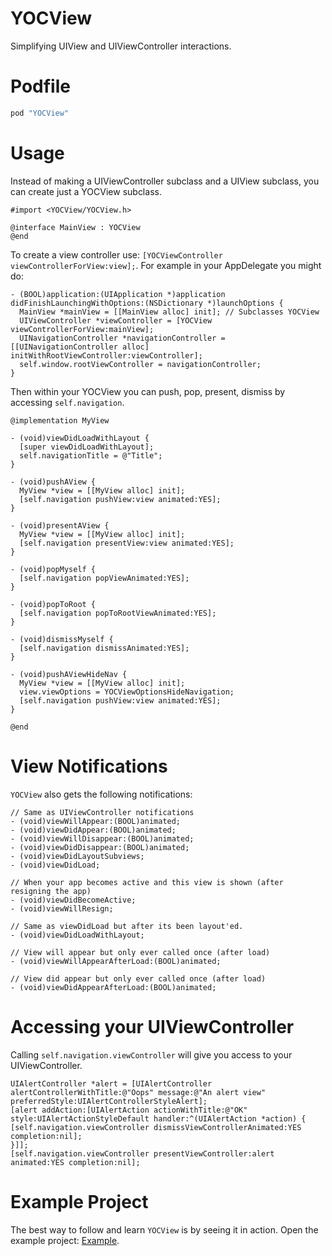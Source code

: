 YOCView
=========

Simplifying UIView and UIViewController interactions.

# Podfile

```ruby
pod "YOCView"
```

# Usage

Instead of making a UIViewController subclass and a UIView subclass, you can create just a YOCView subclass.

```objc
#import <YOCView/YOCView.h>

@interface MainView : YOCView
@end
```


To create a view controller use: `[YOCViewController viewControllerForView:view];`. For example in your AppDelegate you might do:

```objc
- (BOOL)application:(UIApplication *)application didFinishLaunchingWithOptions:(NSDictionary *)launchOptions {
  MainView *mainView = [[MainView alloc] init]; // Subclasses YOCView
  UIViewController *viewController = [YOCView viewControllerForView:mainView];
  UINavigationController *navigationController = [[UINavigationController alloc] initWithRootViewController:viewController];
  self.window.rootViewController = navigationController;
}
```

Then within your YOCView you can push, pop, present, dismiss by accessing `self.navigation`.

```objc
@implementation MyView

- (void)viewDidLoadWithLayout {
  [super viewDidLoadWithLayout];
  self.navigationTitle = @"Title";
}

- (void)pushAView {
  MyView *view = [[MyView alloc] init];
  [self.navigation pushView:view animated:YES];
}

- (void)presentAView {
  MyView *view = [[MyView alloc] init];
  [self.navigation presentView:view animated:YES];
}

- (void)popMyself {
  [self.navigation popViewAnimated:YES];
}

- (void)popToRoot {
  [self.navigation popToRootViewAnimated:YES];
}

- (void)dismissMyself {
  [self.navigation dismissAnimated:YES];
}

- (void)pushAViewHideNav {
  MyView *view = [[MyView alloc] init];
  view.viewOptions = YOCViewOptionsHideNavigation;
  [self.navigation pushView:view animated:YES];
}

@end
```

# View Notifications

`YOCView` also gets the following notifications:

```objc
// Same as UIViewController notifications
- (void)viewWillAppear:(BOOL)animated;
- (void)viewDidAppear:(BOOL)animated;
- (void)viewWillDisappear:(BOOL)animated;
- (void)viewDidDisappear:(BOOL)animated;
- (void)viewDidLayoutSubviews;
- (void)viewDidLoad;

// When your app becomes active and this view is shown (after resigning the app)
- (void)viewDidBecomeActive;
- (void)viewWillResign;

// Same as viewDidLoad but after its been layout'ed.
- (void)viewDidLoadWithLayout;

// View will appear but only ever called once (after load)
- (void)viewWillAppearAfterLoad:(BOOL)animated;

// View did appear but only ever called once (after load)
- (void)viewDidAppearAfterLoad:(BOOL)animated;
```

# Accessing your UIViewController

Calling `self.navigation.viewController` will give you access to your UIViewController.

```objc
UIAlertController *alert = [UIAlertController alertControllerWithTitle:@"Oops" message:@"An alert view" preferredStyle:UIAlertControllerStyleAlert];
[alert addAction:[UIAlertAction actionWithTitle:@"OK" style:UIAlertActionStyleDefault handler:^(UIAlertAction *action) {
[self.navigation.viewController dismissViewControllerAnimated:YES completion:nil];
}]];
[self.navigation.viewController presentViewController:alert animated:YES completion:nil];
```

# Example Project

The best way to follow and learn `YOCView` is by seeing it in action. Open the example project: [Example](https://github.com/gabriel/YOCView/tree/master/Example).


